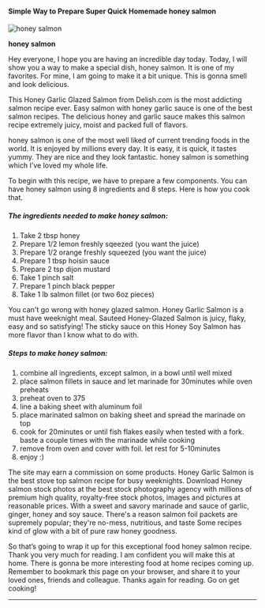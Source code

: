             

#### Simple Way to Prepare Super Quick Homemade honey salmon

![honey salmon](https://img-global.cpcdn.com/recipes/45980538/751x532cq70/honey-salmon-recipe-main-photo.jpg)

**honey salmon**

Hey everyone, I hope you are having an incredible day today. Today, I will show you a way to make a special dish, honey salmon. It is one of my favorites. For mine, I am going to make it a bit unique. This is gonna smell and look delicious.

This Honey Garlic Glazed Salmon from Delish.com is the most addicting salmon recipe ever. Easy salmon with honey garlic sauce is one of the best salmon recipes. The delicious honey and garlic sauce makes this salmon recipe extremely juicy, moist and packed full of flavors.

honey salmon is one of the most well liked of current trending foods in the world. It is enjoyed by millions every day. It is easy, it is quick, it tastes yummy. They are nice and they look fantastic. honey salmon is something which I’ve loved my whole life.

To begin with this recipe, we have to prepare a few components. You can have honey salmon using 8 ingredients and 8 steps. Here is how you cook that.

##### The ingredients needed to make honey salmon:

1.  Take 2 tbsp honey
2.  Prepare 1/2 lemon freshly sqeezed (you want the juice)
3.  Prepare 1/2 orange freshly squeezed (you want the juice)
4.  Prepare 1 tbsp hoisin sauce
5.  Prepare 2 tsp dijon mustard
6.  Take 1 pinch salt
7.  Prepare 1 pinch black pepper
8.  Take 1 lb salmon fillet (or two 6oz pieces)

You can't go wrong with honey glazed salmon. Honey Garlic Salmon is a must have weeknight meal. Sauteed Honey-Glazed Salmon is juicy, flaky, easy and so satisfying! The sticky sauce on this Honey Soy Salmon has more flavor than I know what to do with.

##### Steps to make honey salmon:

1.  combine all ingredients, except salmon, in a bowl until well mixed
2.  place salmon fillets in sauce and let marinade for 30minutes while oven preheats
3.  preheat oven to 375
4.  line a baking sheet with aluminum foil
5.  place marinated salmon on baking sheet and spread the marinade on top
6.  cook for 20minutes or until fish flakes easily when tested with a fork. baste a couple times with the marinade while cooking
7.  remove from oven and cover with foil. let rest for 5-10minutes
8.  enjoy :)

The site may earn a commission on some products. Honey Garlic Salmon is the best stove top salmon recipe for busy weeknights. Download Honey salmon stock photos at the best stock photography agency with millions of premium high quality, royalty-free stock photos, images and pictures at reasonable prices. With a sweet and savory marinade and sauce of garlic, ginger, honey and soy sauce. There's a reason salmon foil packets are supremely popular; they're no-mess, nutritious, and taste Some recipes kind of glow with a bit of pure raw honey goodness.

So that’s going to wrap it up for this exceptional food honey salmon recipe. Thank you very much for reading. I am confident you will make this at home. There is gonna be more interesting food at home recipes coming up. Remember to bookmark this page on your browser, and share it to your loved ones, friends and colleague. Thanks again for reading. Go on get cooking!

* * *